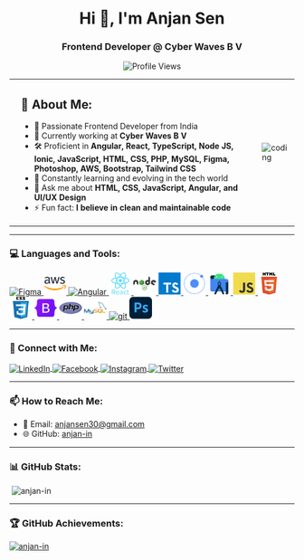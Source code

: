 <h1 align="center">Hi 👋, I'm Anjan Sen</h1>
<h3 align="center">Frontend Developer @ Cyber Waves B V</h3>

<p align="center">
  <img src="https://komarev.com/ghpvc/?username=anjan-in&label=PROFILE+VIEWS&color=blueviolet" alt="Profile Views" />
</p>

<div align="center">
  <table style="border:none;">
    <tr>
      <!-- About Me -->
      <td style="vertical-align: top; padding-left: 20px;">
        <h2>🚀 About Me:</h2>
        <ul>
          <li>🎨 Passionate Frontend Developer from India</li>
          <li>💼 Currently working at <strong>Cyber Waves B V</strong></li>
          <li>🛠 Proficient in <strong>Angular, React, TypeScript, Node JS, Ionic, JavaScript, HTML, CSS, PHP, MySQL, Figma, Photoshop, AWS, Bootstrap, Tailwind CSS</strong></li>
          <li>🌱 Constantly learning and evolving in the tech world</li>
          <li>💬 Ask me about <strong>HTML, CSS, JavaScript, Angular, and UI/UX Design</strong></li>
          <li>⚡ Fun fact: <strong>I believe in clean and maintainable code</strong></li>
        </ul>
      </td>
      <!-- Animated Image -->
      <td>
        <img alt="coding" width="400" src="https://media0.giphy.com/media/qgQUggAC3Pfv687qPC/200.webp?cid=ecf05e47th35v7t30upjfma9mj3b0a9awsx4v49g2jmxrpvp&ep=v1_gifs_related&rid=200.webp&ct=g">
      </td>
    </tr>
  </table>
</div>


---

### 💻 Languages and Tools:
<p align="left"> 
  <a href="https://www.figma.com/" target="_blank" rel="noreferrer">
    <img src="https://www.vectorlogo.zone/logos/figma/figma-icon.svg" alt="Figma" width="40" height="40"/>
  </a>
  <a href="https://aws.amazon.com" target="_blank" rel="noreferrer">
    <img src="https://raw.githubusercontent.com/devicons/devicon/master/icons/amazonwebservices/amazonwebservices-original-wordmark.svg" alt="AWS" width="40" height="40"/>
  </a>
  <a href="https://angular.io" target="_blank" rel="noreferrer">
    <img src="https://angular.io/assets/images/logos/angular/angular.svg" alt="Angular" width="40" height="40"/> 
  </a> 
  <a href="https://reactjs.org" target="_blank" rel="noreferrer">
    <img src="https://raw.githubusercontent.com/devicons/devicon/master/icons/react/react-original-wordmark.svg" alt="React" width="40" height="40"/> 
  </a>
  <a href="https://nodejs.org" target="_blank" rel="noreferrer">
    <img src="https://raw.githubusercontent.com/devicons/devicon/master/icons/nodejs/nodejs-original-wordmark.svg" alt="Node.js" width="40" height="40"/> 
  </a>
  <a href="https://www.typescriptlang.org/" target="_blank" rel="noreferrer">
    <img src="https://raw.githubusercontent.com/devicons/devicon/master/icons/typescript/typescript-original.svg" alt="TypeScript" width="40" height="40"/> 
  </a>
  <a href="https://ionicframework.com/" target="_blank" rel="noreferrer">
    <img src="https://raw.githubusercontent.com/devicons/devicon/master/icons/ionic/ionic-original.svg" alt="Ionic" width="40" height="40"/>
  </a>
  <a href="https://developer.android.com/" target="_blank" rel="noreferrer">
    <img src="https://raw.githubusercontent.com/devicons/devicon/master/icons/androidstudio/androidstudio-original.svg" alt="androidstudio" width="40" height="40"/>
  </a>
  <a href="https://developer.mozilla.org/en-US/docs/Web/JavaScript" target="_blank" rel="noreferrer"> 
    <img src="https://raw.githubusercontent.com/devicons/devicon/master/icons/javascript/javascript-original.svg" alt="javascript" width="40" height="40"/>
  </a>
  <a href="https://www.w3.org/html/" target="_blank" rel="noreferrer"> 
    <img src="https://raw.githubusercontent.com/devicons/devicon/master/icons/html5/html5-original-wordmark.svg" alt="html5" width="40" height="40"/> 
  </a>
  <a href="https://www.w3schools.com/css/" target="_blank" rel="noreferrer"> 
    <img src="https://raw.githubusercontent.com/devicons/devicon/master/icons/css3/css3-original-wordmark.svg" alt="css3" width="40" height="40"/>
  </a>
  <a href="https://getbootstrap.com" target="_blank" rel="noreferrer">
    <img src="https://raw.githubusercontent.com/devicons/devicon/master/icons/bootstrap/bootstrap-original.svg" alt="Bootstrap" width="40" height="40"/> 
  </a>
  <a href="https://www.php.net" target="_blank" rel="noreferrer"> 
    <img src="https://raw.githubusercontent.com/devicons/devicon/master/icons/php/php-original.svg" alt="php" width="40" height="40"/> 
  </a>
  <a href="https://www.mysql.com/" target="_blank" rel="noreferrer"> 
    <img src="https://raw.githubusercontent.com/devicons/devicon/master/icons/mysql/mysql-original-wordmark.svg" alt="mysql" width="40" height="40"/> 
  </a>
<a href="https://git-scm.com/" target="_blank" rel="noreferrer"> 
  <img src="https://www.vectorlogo.zone/logos/git-scm/git-scm-icon.svg" alt="git" width="40" height="40"/> 
</a>
  <a href="https://www.photoshop.com/en" target="_blank" rel="noreferrer">
    <img src="https://raw.githubusercontent.com/devicons/devicon/master/icons/photoshop/photoshop-original.svg" alt="Photoshop" width="40" height="40"/>
  </a>
</p>

---

### 🔗 Connect with Me:
<p align="left">
  <a href="https://linkedin.com/in/anjan-sen-88189b138" target="_blank">
    <img align="center" src="https://raw.githubusercontent.com/rahuldkjain/github-profile-readme-generator/master/src/images/icons/Social/linked-in-alt.svg" alt="LinkedIn" height="30" width="40" />
  </a>
  <a href="https://fb.com/anjan.sen.10" target="_blank">
    <img align="center" src="https://raw.githubusercontent.com/rahuldkjain/github-profile-readme-generator/master/src/images/icons/Social/facebook.svg" alt="Facebook" height="30" width="40" />
  </a>
  <a href="https://www.instagram.com/itz_shane__003/" target="_blank">
    <img align="center" src="https://raw.githubusercontent.com/rahuldkjain/github-profile-readme-generator/master/src/images/icons/Social/instagram.svg" alt="Instagram" height="30" width="40" />
  </a>
  <a href="https://twitter.com/anjan_sen1994" target="_blank">
    <img align="center" src="https://raw.githubusercontent.com/rahuldkjain/github-profile-readme-generator/master/src/images/icons/Social/twitter.svg" alt="Twitter" height="30" width="40" />
  </a>
</p>

---

### 📫 How to Reach Me:
- 📧 Email: [anjansen30@gmail.com](mailto:anjansen30@gmail.com)
- 🌐 GitHub: [anjan-in](https://github.com/anjan-in)

---

### 📊 GitHub Stats:
<p>&nbsp;<img align="center" src="https://github-readme-stats.vercel.app/api?username=anjan-in&show_icons=true&locale=en" alt="anjan-in" /></p>

---

### 🏆 GitHub Achievements:
<p align="left"> 
  <a href="https://github.com/ryo-ma/github-profile-trophy">
    <img src="https://github-profile-trophy.vercel.app/?username=anjan-in" alt="anjan-in" />
  </a> 
</p>

<!---
anjan-in/anjan-in is a ✨ special ✨ repository because its `README.md` (this file) appears on your GitHub profile.
You can click the Preview link to take a look at your changes.
--->
